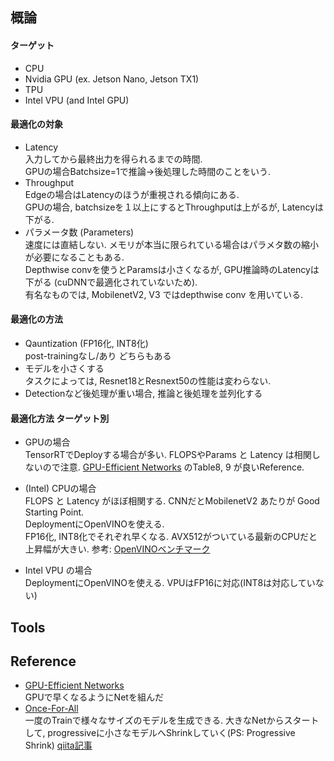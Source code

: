 ## 概論

#### ターゲット
- CPU
- Nvidia GPU (ex. Jetson Nano, Jetson TX1)
- TPU
- Intel VPU (and Intel GPU)

#### 最適化の対象
- Latency  
入力してから最終出力を得られるまでの時間.  
GPUの場合Batchsize=1で推論->後処理した時間のことをいう.
- Throughput  
Edgeの場合はLatencyのほうが重視される傾向にある.  
GPUの場合, batchsizeを１以上にするとThroughputは上がるが, Latencyは下がる.
- パラメータ数 (Parameters)  
速度には直結しない. メモリが本当に限られている場合はパラメタ数の縮小が必要になることもある.  
Depthwise convを使うとParamsは小さくなるが, GPU推論時のLatencyは下がる (cuDNNで最適化されていないため).  
有名なものでは, MobilenetV2, V3 ではdepthwise conv を用いている.

#### 最適化の方法
- Qauntization (FP16化, INT8化)  
post-trainingなし/あり どちらもある
- モデルを小さくする  
タスクによっては, Resnet18とResnext50の性能は変わらない.
- Detectionなど後処理が重い場合, 推論と後処理を並列化する

#### 最適化方法 ターゲット別 
- GPUの場合  
TensorRTでDeployする場合が多い. 
FLOPSやParams と Latency は相関しないので注意.
[GPU-Efficient Networks](https://github.com/idstcv/GPU-Efficient-Networks) のTable8, 9 が良いReference. 

- (Intel) CPUの場合  
FLOPS と Latency がほぼ相関する. CNNだとMobilenetV2 あたりが Good Starting Point.  
DeploymentにOpenVINOを使える.  
FP16化, INT8化でそれぞれ早くなる. AVX512がついている最新のCPUだと上昇幅が大きい. 
参考: [OpenVINOベンチマーク](https://docs.openvinotoolkit.org/latest/openvino_docs_performance_benchmarks.html)

- Intel VPU の場合  
DeploymentにOpenVINOを使える. VPUはFP16に対応(INT8は対応していない)

## Tools

## Reference
- [GPU-Efficient Networks](https://github.com/idstcv/GPU-Efficient-Networks)  
GPUで早くなるようにNetを組んだ
- [Once-For-All](https://github.com/mit-han-lab/once-for-all)  
一度のTrainで様々なサイズのモデルを生成できる.  大きなNetからスタートして, progressiveに小さなモデルへShrinkしていく(PS: Progressive Shrink)
[qiita記事](https://qiita.com/takoroy/items/275af2b44a68fc4bb356)
